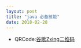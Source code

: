 ```yaml
---
layout: post
title: "java 必备技能"
date: 2018-02-28
---
```

<ul class="list-inline">
<li>QRCode:<a href="https://github.com/zxing/zxing" target="_blank">谷歌Zxing二维码</a> </li>
</ul>